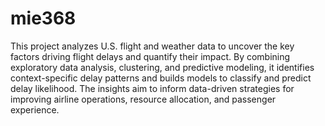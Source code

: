 # mie368
This project analyzes U.S. flight and weather data to uncover the key factors driving flight delays and quantify their impact. By combining exploratory data analysis, clustering, and predictive modeling, it identifies context-specific delay patterns and builds models to classify and predict delay likelihood. The insights aim to inform data-driven strategies for improving airline operations, resource allocation, and passenger experience.
